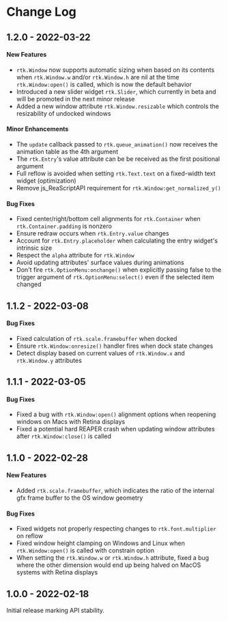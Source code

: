 # Change Log
## 1.2.0 - 2022-03-22

#### New Features

* `rtk.Window` now supports automatic sizing when based on its contents when `rtk.Window.w` and/or `rtk.Window.h` are nil at the time `rtk.Window:open()` is called, which is now the default behavior
* Introduced a new slider widget `rtk.Slider`, which currently in beta and will be promoted in the next minor release
* Added a new window attribute `rtk.Window.resizable` which controls the resizability of undocked windows

#### Minor Enhancements

* The `update` callback passed to `rtk.queue_animation()` now receives the animation table as the 4th argument
* The `rtk.Entry`'s value attribute can be be received as the first positional argument
* Full reflow is avoided when setting `rtk.Text.text` on a fixed-width text widget (optimization)
* Remove js_ReaScriptAPI requirement for `rtk.Window:get_normalized_y()`

#### Bug Fixes

* Fixed center/right/bottom cell alignments for `rtk.Container` when `rtk.Container.padding` is nonzero
* Ensure redraw occurs when `rtk.Entry.value` changes
* Account for `rtk.Entry.placeholder` when calculating the entry widget's intrinsic size
* Respect the `alpha` attribute for `rtk.Window`
* Avoid updating attributes' surface values during animations
* Don't fire `rtk.OptionMenu:onchange()` when explicitly passing false to the trigger argument of `rtk.OptionMenu:select()` even if the selected item changed


## 1.1.2 - 2022-03-08

#### Bug Fixes

* Fixed calculation of `rtk.scale.framebuffer` when docked
* Ensure `rtk.Window:onresize()` handler fires when dock state changes
* Detect display based on current values of `rtk.Window.x` and `rtk.Window.y` attributes


## 1.1.1 - 2022-03-05

#### Bug Fixes

* Fixed a bug with `rtk.Window:open()` alignment options when reopening windows on Macs with Retina displays
* Fixed a potential hard REAPER crash when updating window attributes after `rtk.Window:close()` is called


## 1.1.0 - 2022-02-28

#### New Features

* Added `rtk.scale.framebuffer`, which indicates the ratio of the internal gfx frame buffer to the OS window geometry

#### Bug Fixes

* Fixed widgets not properly respecting changes to `rtk.font.multiplier` on reflow
* Fixed window height clamping on Windows and Linux when `rtk.Window:open()` is called with constrain option
* When setting the `rtk.Window.w` or `rtk.Window.h` attribute, fixed a bug where the other dimension would end up being halved on MacOS systems with Retina displays


## 1.0.0 - 2022-02-18

Initial release marking API stability.
